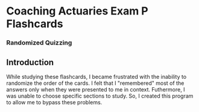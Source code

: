 # Coaching Actuaries Exam P Flashcards
### Randomized Quizzing 

## Introduction

While studying these flashcards, I became frustrated with the inability to randomize the order of the cards. I felt that I "remembered" most of the answers only when they were presented to me in context. Futhermore, I was unable to choose specific sections to study. So, I created this program to allow me to bypass these problems. 
